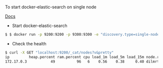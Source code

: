 To start docker-elastic-search on single node

[Docs](https://www.elastic.co/guide/en/elasticsearch/reference/current/docker.html)

- Start docker-elastic-search

```bash
$ $ docker run -p 9200:9200 -p 9300:9300 -e "discovery.type=single-node" docker.elastic.co/elasticsearch/elasticsearch:7.8.1

```

- Check the health

```bash
$ curl -X GET "localhost:9200/_cat/nodes?v&pretty"
ip         heap.percent ram.percent cpu load_1m load_5m load_15m node.role master name
172.17.0.3           49          96   6    0.56    0.38     0.40 dilmrt    *      7fc9a4e5361c
```


